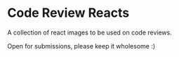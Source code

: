 # Code Review Reacts

A collection of react images to be used on code reviews.

Open for submissions, please keep it wholesome :)
